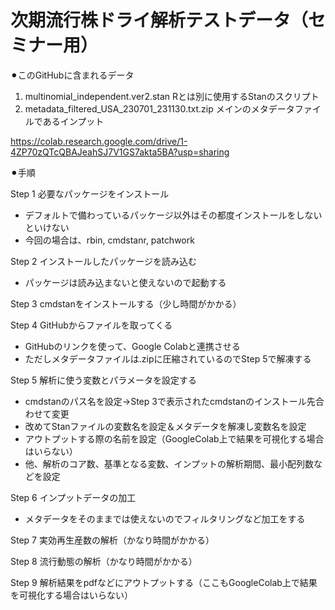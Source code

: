 # 次期流行株ドライ解析テストデータ（セミナー用）
⚫︎このGitHubに含まれるデータ
1. multinomial_independent.ver2.stan
   Rとは別に使用するStanのスクリプト
2. metadata_filtered_USA_230701_231130.txt.zip
   メインのメタデータファイルであるインプット

https://colab.research.google.com/drive/1-4ZP70zQTcQBAJeahSJ7V1GS7akta5BA?usp=sharing

⚫︎手順

Step 1 必要なパッケージをインストール
- デフォルトで備わっているパッケージ以外はその都度インストールをしないといけない
- 今回の場合は、rbin, cmdstanr, patchwork

Step 2 インストールしたパッケージを読み込む
- パッケージは読み込まないと使えないので起動する

Step 3 cmdstanをインストールする（少し時間がかかる）

Step 4 GitHubからファイルを取ってくる
- GitHubのリンクを使って、Google Colabと連携させる
- ただしメタデータファイルは.zipに圧縮されているのでStep 5で解凍する

Step 5 解析に使う変数とパラメータを設定する
- cmdstanのパス名を設定→Step 3で表示されたcmdstanのインストール先合わせて変更
- 改めてStanファイルの変数名を設定＆メタデータを解凍し変数名を設定
- アウトプットする際の名前を設定（GoogleColab上で結果を可視化する場合はいらない）
- 他、解析のコア数、基準となる変数、インプットの解析期間、最小配列数などを設定

Step 6 インプットデータの加工
- メタデータをそのままでは使えないのでフィルタリングなど加工をする

Step 7 実効再生産数の解析（かなり時間がかかる）

Step 8 流行動態の解析（かなり時間がかかる）

Step 9 解析結果をpdfなどにアウトプットする（ここもGoogleColab上で結果を可視化する場合はいらない）
  

